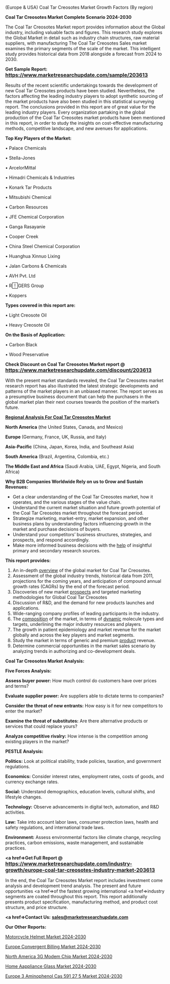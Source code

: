  (Europe & USA) Coal Tar Creosotes Market Growth Factors (By region)

<strong>Coal Tar Creosotes Market Complete Scenario 2024-2030</strong>

The Coal Tar Creosotes Market report provides information about the Global industry, including valuable facts and figures. This research study explores the Global Market in detail such as industry chain structures, raw material suppliers, with manufacturing The Coal Tar Creosotes Sales market examines the primary segments of the scale of the market. This intelligent study provides historical data from 2018 alongside a forecast from 2024 to 2030.

<strong>Get Sample Report: <a href=https://www.marketresearchupdate.com/sample/203613><font size=3 color=#0000ff>https://www.marketresearchupdate.com/sample/203613</font></a></strong>

Results of the recent scientific undertakings towards the development of new Coal Tar Creosotes products have been studied. Nevertheless, the factors affecting the leading industry players to adopt synthetic sourcing of the market products have also been studied in this statistical surveying report. The conclusions provided in this report are of great value for the leading industry players. Every organization partaking in the global production of the Coal Tar Creosotes market products have been mentioned in this report, in order to study the insights on cost-effective manufacturing methods, competitive landscape, and new avenues for applications.

<strong>Top Key Players of the Market:</strong>

• Palace Chemicals

• Stella-Jones

• ArcelorMittal

• Himadri Chemicals & Industries

• Konark Tar Products

• Mitsubishi Chemical

• Carbon Resources

• JFE Chemical Corporation

• Ganga Rasayanie

• Cooper Creek

• China Steel Chemical Corporation

• Huanghua Xinnuo Lixing

• Jalan Carbons & Chemicals

• AVH Pvt. Ltd

• RGERS Group

• Koppers

<strong>Types covered in this report are: </strong>

• Light Creosote Oil

• Heavy Creosote Oil

<strong>On the Basis of Application:</strong>

• Carbon Black

• Wood Preservative

<strong>Check Discount on Coal Tar Creosotes Market report @ <a href=https://www.marketresearchupdate.com/discount/203613><font size=3 color=#0000ff>https://www.marketresearchupdate.com/discount/203613</font></a></strong>

With the present market standards revealed, the Coal Tar Creosotes market research report has also illustrated the latest strategic developments and patterns of the market players in an unbiased manner. The report serves as a presumptive business document that can help the purchasers in the global market plan their next courses towards the position of the market’s future.

<strong><u><b>Regional Analysis For Coal Tar Creosotes Market</b></u></strong>

<strong><b>North America</b></strong> (the United States, Canada, and Mexico)

<strong><b>Europe </b></strong>(Germany, France, UK, Russia, and Italy)

<strong><b>Asia-Pacific</b></strong> (China, Japan, Korea, India, and Southeast Asia)

<strong><b>South America</b></strong> (Brazil, Argentina, Colombia, etc.)

<strong><b>The Middle East and Africa</b></strong> (Saudi Arabia, UAE, Egypt, Nigeria, and South Africa)

<strong>Why B2B Companies Worldwide Rely on us to Grow and Sustain Revenues:</strong>
<ul>
  <li>Get a clear understanding of the Coal Tar Creosotes market, how it operates, and the various stages of the value chain.</li>
  <li>Understand the current market situation and future growth potential of the Coal Tar Creosotes market throughout the forecast period.</li>
  <li>Strategize marketing, market-entry, market expansion, and other business plans by understanding factors influencing growth in the market and purchase decisions of buyers.</li>
  <li>Understand your competitors’ business structures, strategies, and prospects, and respond accordingly.</li>
  <li>Make more informed business decisions with the <a href=ASDF991299>help</a> of insightful primary and secondary research sources.</li>
</ul>
<strong>This report provides:</strong>
<ol>
  <li>An in-depth <a href=>overview</a> of the global market for Coal Tar Creosotes.</li>
  <li>Assessment of the global industry trends, historical data from 2011, projections for the coming years, and anticipation of compound annual growth rates (CAGRs) by the end of the forecast period.</li>
  <li>Discoveries of new market <a href=>prospects</a> and targeted marketing methodologies for Global Coal Tar Creosotes</li>
  <li>Discussion of R&amp;D, and the demand for new products launches and applications.</li>
  <li>Wide-ranging company profiles of leading participants in the industry.</li>
  <li>The <a href=ASDF881288>composition</a> of the market, in terms of <a href=>dynamic</a> molecule types and targets, underlining the major industry resources and players.</li>
  <li>The growth in patient epidemiology and market revenue for the market globally and across the key players and market segments.</li>
  <li>Study the market in terms of generic and premium <a href=>product</a> revenue.</li>
  <li>Determine commercial opportunities in the market sales scenario by analyzing trends in authorizing and co-development deals.</li>
</ol>

<strong>Coal Tar Creosotes Market Analysis:</strong>

<strong>Five Forces Analysis:</strong>

<strong>Assess buyer power:</strong> How much control do customers have over prices and terms?

<strong>Evaluate supplier power:</strong> Are suppliers able to dictate terms to companies?

<strong>Consider the threat of new entrants:</strong> How easy is it for new competitors to enter the market?

<strong>Examine the threat of substitutes:</strong> Are there alternative products or services that could replace yours?

<strong>Analyze competitive rivalry:</strong> How intense is the competition among existing players in the market?

<strong>PESTLE Analysis:</strong>

<strong>Politics:</strong> Look at political stability, trade policies, taxation, and government regulations.

<strong>Economics:</strong> Consider interest rates, employment rates, costs of goods, and currency exchange rates.

<strong>Social:</strong> Understand demographics, education levels, cultural shifts, and lifestyle changes.

<strong>Technology:</strong> Observe advancements in digital tech, automation, and R&D activities.

<strong>Law:</strong> Take into account labor laws, consumer protection laws, health and safety regulations, and international trade laws.

<strong>Environment:</strong> Assess environmental factors like climate change, recycling practices, carbon emissions, waste management, and sustainable practices.

<strong><a href=>Get Full Report</a> @ <a href=https://www.marketresearchupdate.com/industry-growth/europe-coal-tar-creosotes-industry-market-203613><font size=3 color=#0000ff>https://www.marketresearchupdate.com/industry-growth/europe-coal-tar-creosotes-industry-market-203613</font></a></strong>

In the end, the Coal Tar Creosotes Market report includes investment come analysis and development trend analysis. The present and future opportunities <a href=>of</a> the fastest growing international <a href=>industry</a> segments are coated throughout this report. This report additionally presents product specification, manufacturing method, and product cost structure, and price structure.

<strong><a href=><strong>Contact Us:</strong></a></strong>
<strong>sales@marketresearchupdate.com</strong>

<strong>Our Other Reports:</strong>

<a href=https://www.linkedin.com/pulse/motorcycle-helmet-market-trends-2023-key-takeaways>Motorcycle Helmet Market 2024-2030</a>

<a href=https://www.linkedin.com/pulse/europe-convergent-billing-market-size-future-demand>Europe Convergent Billing Market 2024-2030</a>

<a href=https://www.linkedin.com/pulse/north-america-3g-modem-chip-market-analysis-outlooks-2023>North America 3G Modem Chip Market 2024-2030</a>

<a href=https://www.linkedin.com/pulse/home-aappliance-glass-market-research-osmkf/>Home Aappliance Glass Market 2024-2030</a>

<a href=https://www.linkedin.com/pulse/europe-3-aminophenol-cas-591-27-5-market-research-2b9ff/>Europe 3 Aminophenol Cas 591 27 5 Market 2024-2030</a>


